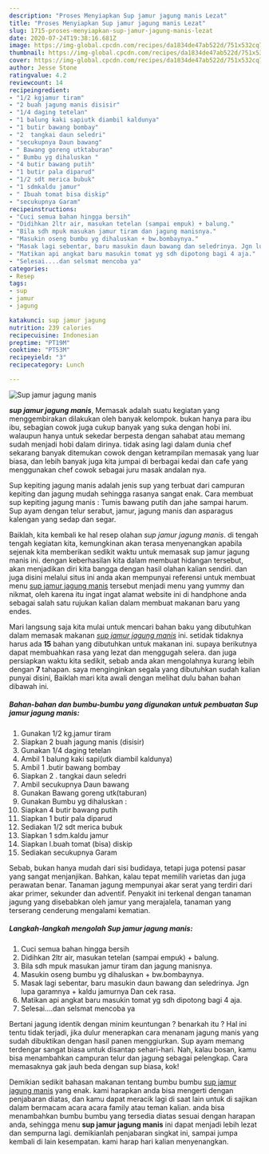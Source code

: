 ```yaml
---
description: "Proses Menyiapkan Sup jamur jagung manis Lezat"
title: "Proses Menyiapkan Sup jamur jagung manis Lezat"
slug: 1715-proses-menyiapkan-sup-jamur-jagung-manis-lezat
date: 2020-07-24T19:38:16.681Z
image: https://img-global.cpcdn.com/recipes/da1834de47ab522d/751x532cq70/sup-jamur-jagung-manis-foto-resep-utama.jpg
thumbnail: https://img-global.cpcdn.com/recipes/da1834de47ab522d/751x532cq70/sup-jamur-jagung-manis-foto-resep-utama.jpg
cover: https://img-global.cpcdn.com/recipes/da1834de47ab522d/751x532cq70/sup-jamur-jagung-manis-foto-resep-utama.jpg
author: Jesse Stone
ratingvalue: 4.2
reviewcount: 14
recipeingredient:
- "1/2 kgjamur tiram"
- "2 buah jagung manis disisir"
- "1/4 daging tetelan"
- "1 balung kaki sapiutk diambil kaldunya"
- "1 butir bawang bombay"
- "2  tangkai daun seledri"
- "secukupnya Daun bawang"
- " Bawang goreng utktaburan"
- " Bumbu yg dihaluskan "
- "4 butir bawang putih"
- "1 butir pala diparud"
- "1/2 sdt merica bubuk"
- "1 sdmkaldu jamur"
- " Ibuah tomat bisa diskip"
- "secukupnya Garam"
recipeinstructions:
- "Cuci semua bahan hingga bersih"
- "Didihkan 2ltr air, masukan tetelan (sampai empuk) + balung."
- "Bila sdh mpuk masukan jamur tiram dan jagung manisnya."
- "Masukin oseng bumbu yg dihaluskan + bw.bombaynya."
- "Masak lagi sebentar, baru masukin daun bawang dan seledrinya. Jgn lupa garamnya + kaldu jamurnya Dan cek rasa."
- "Matikan api angkat baru masukin tomat yg sdh dipotong bagi 4 aja."
- "Selesai....dan selsmat mencoba ya"
categories:
- Resep
tags:
- sup
- jamur
- jagung

katakunci: sup jamur jagung 
nutrition: 239 calories
recipecuisine: Indonesian
preptime: "PT19M"
cooktime: "PT53M"
recipeyield: "3"
recipecategory: Lunch

---
```



![Sup jamur jagung manis](https://img-global.cpcdn.com/recipes/da1834de47ab522d/751x532cq70/sup-jamur-jagung-manis-foto-resep-utama.jpg)

<b><i>sup jamur jagung manis</i></b>, Memasak adalah suatu kegiatan yang menggembirakan dilakukan oleh banyak kelompok. bukan hanya para ibu ibu, sebagian cowok juga cukup banyak yang suka dengan hobi ini. walaupun hanya untuk sekedar berpesta dengan sahabat atau memang sudah menjadi hobi dalam dirinya. tidak asing lagi dalam dunia chef sekarang banyak ditemukan cowok dengan ketrampilan memasak yang luar biasa, dan lebih banyak juga kita jumpai di berbagai kedai dan cafe yang menggunakan chef cowok sebagai juru masak andalan nya.

Sup kepiting jagung manis adalah jenis sup yang terbuat dari campuran kepiting dan jagung mudah sehingga rasanya sangat enak. Cara membuat sup kepiting jagung manis : Tumis bawang putih dan jahe sampai harum. Sup ayam dengan telur serabut, jamur, jagung manis dan asparagus kalengan yang sedap dan segar.

Baiklah, kita kembali ke hal resep olahan <i>sup jamur jagung manis</i>. di tengah tengah kegiatan kita, kemungkinan akan terasa menyenangkan apabila sejenak kita memberikan sedikit waktu untuk memasak sup jamur jagung manis ini. dengan keberhasilan kita dalam membuat hidangan tersebut, akan menjadikan diri kita bangga dengan hasil olahan kalian sendiri. dan juga disini melalui situs ini anda akan mempunyai referensi untuk membuat menu <u>sup jamur jagung manis</u> tersebut menjadi menu yang yummy dan nikmat, oleh karena itu ingat ingat alamat website ini di handphone anda sebagai salah satu rujukan kalian dalam membuat makanan baru yang endes.


Mari langsung saja kita mulai untuk mencari bahan baku yang dibutuhkan dalam memasak makanan <u><i>sup jamur jagung manis</i></u> ini. setidak tidaknya harus ada <b>15</b> bahan yang dibutuhkan untuk makanan ini. supaya berikutnya dapat membuahkan rasa yang lezat dan menggugah selera. dan juga persiapkan waktu kita sedikit, sebab anda akan mengolahnya kurang lebih dengan <b>7</b> tahapan. saya menginginkan segala yang dibutuhkan sudah kalian punyai disini, Baiklah mari kita awali dengan melihat dulu bahan bahan dibawah ini.

<!--inarticleads1-->

##### Bahan-bahan dan bumbu-bumbu yang digunakan untuk pembuatan Sup jamur jagung manis:

1. Gunakan 1/2 kg.jamur tiram
1. Siapkan 2 buah jagung manis (disisir)
1. Gunakan 1/4 daging tetelan
1. Ambil 1 balung kaki sapi(utk diambil kaldunya)
1. Ambil 1 .butir bawang bombay
1. Siapkan 2 . tangkai daun seledri
1. Ambil secukupnya Daun bawang
1. Gunakan  Bawang goreng utk(taburan)
1. Gunakan  Bumbu yg dihaluskan :
1. Siapkan 4 butir bawang putih
1. Siapkan 1 butir pala diparud
1. Sediakan 1/2 sdt merica bubuk
1. Siapkan 1 sdm.kaldu jamur
1. Siapkan  I.buah tomat (bisa) diskip
1. Sediakan secukupnya Garam


Sebab, bukan hanya mudah dari sisi budidaya, tetapi juga potensi pasar yang sangat menjanjikan. Bahkan, kalau tepat memilih varietas dan juga perawatan benar. Tanaman jagung mempunyai akar serat yang terdiri dari akar primer, sekunder dan adventif. Penyakit ini terkenal dengan tanaman jagung yang disebabkan oleh jamur yang merajalela, tanaman yang terserang cenderung mengalami kematian. 

<!--inarticleads2-->

##### Langkah-langkah mengolah Sup jamur jagung manis:

1. Cuci semua bahan hingga bersih
1. Didihkan 2ltr air, masukan tetelan (sampai empuk) + balung.
1. Bila sdh mpuk masukan jamur tiram dan jagung manisnya.
1. Masukin oseng bumbu yg dihaluskan + bw.bombaynya.
1. Masak lagi sebentar, baru masukin daun bawang dan seledrinya. Jgn lupa garamnya + kaldu jamurnya Dan cek rasa.
1. Matikan api angkat baru masukin tomat yg sdh dipotong bagi 4 aja.
1. Selesai....dan selsmat mencoba ya


Bertani jagung identik dengan minim keuntungan ? benarkah itu ? Hal ini tentu tidak terjadi, jika dulur menerapkan cara menanam jagung manis yang sudah dibuktikan dengan hasil panen menggiurkan. Sup ayam memang terdengar sangat biasa untuk disantap sehari-hari. Nah, kalau bosan, kamu bisa menambahkan campuran telur dan jagung sebagai pelengkap. Cara memasaknya gak jauh beda dengan sup biasa, kok! 

Demikian sedikit bahasan makanan tentang bumbu bumbu <u>sup jamur jagung manis</u> yang enak. kami harapkan anda bisa mengerti dengan penjabaran diatas, dan kamu dapat meracik lagi di saat lain untuk di sajikan dalam bermacam acara acara family atau teman kalian. anda bisa menambahkan bumbu bumbu yang tersedia diatas sesuai dengan harapan anda, sehingga menu <b>sup jamur jagung manis</b> ini dapat menjadi lebih lezat dan sempurna lagi. demikianlah penjabaran singkat ini, sampai jumpa kembali di lain kesempatan. kami harap hari kalian menyenangkan.
